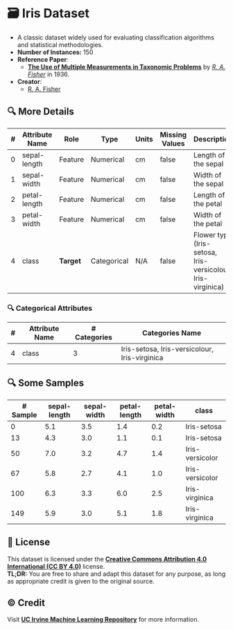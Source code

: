# 🗃️ Iris Dataset

- A classic dataset widely used for evaluating classification algorithms and statistical methodologies.  
- **Number of Instances:** 150
- **Reference Paper**:
  - [**The Use of Multiple Measurements in Taxonomic Problems**](https://onlinelibrary.wiley.com/doi/abs/10.1111/j.1469-1809.1936.tb02137.x) by [*R. A. Fisher*](https://en.wikipedia.org/wiki/Ronald_Fisher) in 1936.
- **Creator**:
  - [R. A. Fisher](https://en.wikipedia.org/wiki/Ronald_Fisher)

## 🔍 More Details

<table style="margin: 0 auto;">
  <thead>
    <tr>
      <th style="text-align: center;">#</th>
      <th style="text-align: center;">Attribute Name</th>
      <th style="text-align: center;">Role</th>
      <th style="text-align: center;">Type</th>
      <th style="text-align: center;">Units</th>
      <th style="text-align: center;">Missing Values</th>
      <th style="text-align: center;">Description</th>
    </tr>
  </thead>
  <tbody>
    <tr>
      <td>0</td>
      <td>sepal-length</td>
      <td>Feature</td>
      <td>Numerical</td>
      <td>cm</td>
      <td>false</td>
      <td>Length of the sepal</td>
    </tr>
    <tr>
      <td>1</td>
      <td>sepal-width</td>
      <td>Feature</td>
      <td>Numerical</td>
      <td>cm</td>
      <td>false</td>
      <td>Width of the sepal</td>
    </tr>
    <tr>
      <td>2</td>
      <td>petal-length</td>
      <td>Feature</td>
      <td>Numerical</td>
      <td>cm</td>
      <td>false</td>
      <td>Length of the petal</td>
    </tr>
    <tr>
      <td>3</td>
      <td>petal-width</td>
      <td>Feature</td>
      <td>Numerical</td>
      <td>cm</td>
      <td>false</td>
      <td>Width of the petal</td>
    </tr>
    <tr>
      <td>4</td>
      <td>class</td>
      <td><strong>Target</strong></td>
      <td>Categorical</td>
      <td>N/A</td>
      <td>false</td>
      <td>Flower type (Iris-setosa, Iris-versicolour, Iris-virginica)</td>
    </tr>
  </tbody>
</table>

### 🔍 Categorical Attributes

<table style="margin: 0 auto;">
  <thead>
    <tr>
      <th style="text-align: center;">#</th>
      <th style="text-align: center;">Attribute Name</th>
      <th style="text-align: center;"># Categories</th>
      <th style="text-align: center;">Categories Name</th>
    </tr>
  </thead>
  <tbody>
    <tr>
      <td>4</td>
      <td>class</td>
      <td>3</td>
      <td>Iris-setosa, Iris-versicolour, Iris-virginica</td>
    </tr>
  </tbody>
</table>

## 🔍 Some Samples

<table style="margin: 0 auto;">
  <thead>
    <tr>
      <th style="text-align: center;"># Sample</th>
      <th style="text-align: center;">sepal-length</th>
      <th style="text-align: center;">sepal-width</th>
      <th style="text-align: center;">petal-length</th>
      <th style="text-align: center;">petal-width</th>
      <th style="text-align: center;">class</th>
    </tr>
  </thead>
  <tbody>
    <tr>
      <td>0</td>
      <td>5.1</td>
      <td>3.5</td>
      <td>1.4</td>
      <td>0.2</td>
      <td>Iris-setosa</td>
    </tr>
    <tr>
      <td>13</td>
      <td>4.3</td>
      <td>3.0</td>
      <td>1.1</td>
      <td>0.1</td>
      <td>Iris-setosa</td>
    </tr>
    <tr>
      <td>50</td>
      <td>7.0</td>
      <td>3.2</td>
      <td>4.7</td>
      <td>1.4</td>
      <td>Iris-versicolor</td>
    </tr>
    <tr>
      <td>67</td>
      <td>5.8</td>
      <td>2.7</td>
      <td>4.1</td>
      <td>1.0</td>
      <td>Iris-versicolor</td>
    </tr>
    <tr>
      <td>100</td>
      <td>6.3</td>
      <td>3.3</td>
      <td>6.0</td>
      <td>2.5</td>
      <td>Iris-virginica</td>
    </tr>
    <tr>
      <td>149</td>
      <td>5.9</td>
      <td>3.0</td>
      <td>5.1</td>
      <td>1.8</td>
      <td>Iris-virginica</td>
    </tr>
  </tbody>
</table>

## 📄 License

This dataset is licensed under the [**Creative Commons Attribution 4.0 International (CC BY 4.0)**](https://creativecommons.org/licenses/by/4.0/legalcode) license.  
**TL;DR:** You are free to share and adapt this dataset for any purpose, as long as appropriate credit is given to the original source.

## ©️ Credit

Visit [**UC Irvine Machine Learning Repository**](https://archive.ics.uci.edu/dataset/53/iris) for more information.
